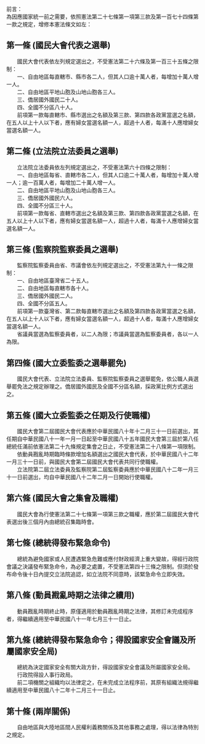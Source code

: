 前言：  
為因應國家統一前之需要，依照憲法第二十七條第一項第三款及第一百七十四條第一款之規定，增修本憲法條文如左：  


第一條 (國民大會代表之選舉)
---------------------------
　　國民大會代表依左列規定選出之，不受憲法第二十六條及第一百三十五條之限制：  
　　一、自由地區每直轄市、縣市各二人，但其人口逾十萬人者，每增加十萬人增一人。  
　　二、自由地區平地山胞及山地山胞各三人。  
　　三、僑居國外國民二十人。  
　　四、全國不分區八十人。  
　　前項第一款每直轄市、縣市選出之名額及第三款、第四款各政黨當選之名額，在五人以上十人以下者，應有婦女當選名額一人，超過十人者，每滿十人應增婦女當選名額一人。  


第二條 (立法院立法委員之選舉)
-----------------------------
　　立法院立法委員依左列規定選出之，不受憲法第六十四條之限制：  
　　一、自由地區每省、直轄市各二人，但其人口逾二十萬人者，每增加十萬人增一人；逾一百萬人者，每增加二十萬人增一人。  
　　二、自由地區平地山胞及山地山胞各三人。  
　　三、僑居國外國民六人。  
　　四、全國不分區三十人。  
　　前項第一款每省、直轄市選出之名額及第三款、第四款各政黨當選之名額，在五人以上十人以下者，應有婦女當選名額一人，超過十人者，每滿十人應增婦女當選名額一人。  


第三條 (監察院監察委員之選舉)
-----------------------------
　　監察院監察委員由省、市議會依左列規定選出之，不受憲法第九十一條之限制：  
　　一、自由地區臺灣省二十五人。  
　　二、自由地區每直轄市各十人。  
　　三、僑居國外國民二人。  
　　四、全國不分區五人。  
　　前項第一款臺灣省、第二款每直轄市選出之名額及第四款各政黨當選之名額，在五人以上十人以下者，應有婦女當選名額一人，超過十人者，每滿十人應增婦女當選名額一人。  
　　省議員當選為監察委員者，以二人為限；市議員當選為監察委員者，各以一人為限。  


第四條 (國大立委監委之選舉罷免)
-------------------------------
　　國民大會代表、立法院立法委員、監察院監察委員之選舉罷免，依公職人員選舉罷免法之規定辦理之。僑居國外國民及全國不分區名額，採政黨比例方式選出之。  


第五條 (國大立委監委之任期及行使職權)
-------------------------------------
　　國民大會第二屆國民大會代表應於中華民國八十年十二月三十一日前選出，其任期自中華民國八十一年一月一日起至中華民國八十五年國民大會第三屆於第八任總統任滿前依憲法第二十九條規定集會之日止，不受憲法第二十八條第一項限制。  
　　依動員戡亂時期臨時條款增加名額選出之國民大會代表，於中華民國八十二年一月三十一日前，與國民大會第二屆國民大會代表共同行使職權。  
　　立法院第二屆立法委員及監察院第二屆監察委員應於中華民國八十二年一月三十一日前選出，均自中華民國八十二年二月一日開始行使職權。  


第六條 (國民大會之集會及職權)
-----------------------------
　　國民大會為行使憲法第二十七條第一項第三款之職權，應於第二屆國民大會代表選出後三個月內由總統召集臨時會。  


第七條 (總統得發布緊急命令)
---------------------------
　　總統為避免國家或人民遭遇緊急危難或應付財政經濟上重大變故，得經行政院會議之決議發布緊急命令，為必要之處置，不受憲法第四十三條之限制。但須於發布命令後十日內提交立法院追認，如立法院不同意時，該緊急命令立即失效。  


第八條 (動員戡亂時期之法律之續用)
---------------------------------
　　動員戡亂時期終止時，原僅適用於動員戡亂時期之法律，其修訂未完成程序者，得繼續適用至中華民國八十一年七月三十一日止。  


第九條 (總統得發布緊急命令；得設國家安全會議及所屬國家安全局)
-------------------------------------------------------------
　　總統為決定國家安全有關大政方針，得設國家安全會議及所屬國家安全局。  
　　行政院得設人事行政局。  
　　前二項機關之組織均以法律定之，在未完成立法程序前，其原有組織法規得繼續適用至中華民國八十二年十二月三十一日止。  


第十條 (兩岸關係)
-----------------
　　自由地區與大陸地區間人民權利義務關係及其他事務之處理，得以法律為特別之規定。